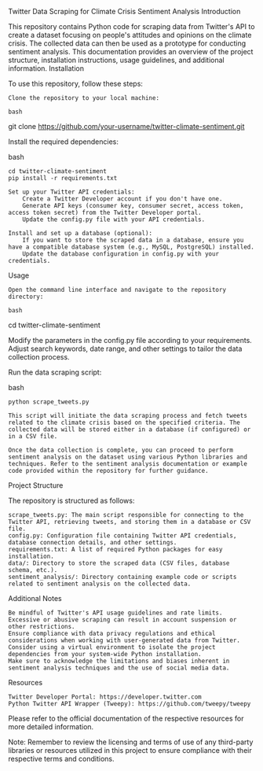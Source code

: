 Twitter Data Scraping for Climate Crisis Sentiment Analysis
Introduction

This repository contains Python code for scraping data from Twitter's API to create a dataset focusing on people's attitudes and opinions on the climate crisis. The collected data can then be used as a prototype for conducting sentiment analysis. This documentation provides an overview of the project structure, installation instructions, usage guidelines, and additional information.
Installation

To use this repository, follow these steps:

    Clone the repository to your local machine:

    bash

git clone https://github.com/your-username/twitter-climate-sentiment.git

Install the required dependencies:

bash

    cd twitter-climate-sentiment
    pip install -r requirements.txt

    Set up your Twitter API credentials:
        Create a Twitter Developer account if you don't have one.
        Generate API keys (consumer key, consumer secret, access token, access token secret) from the Twitter Developer portal.
        Update the config.py file with your API credentials.

    Install and set up a database (optional):
        If you want to store the scraped data in a database, ensure you have a compatible database system (e.g., MySQL, PostgreSQL) installed.
        Update the database configuration in config.py with your credentials.

Usage

    Open the command line interface and navigate to the repository directory:

    bash

cd twitter-climate-sentiment

Modify the parameters in the config.py file according to your requirements. Adjust search keywords, date range, and other settings to tailor the data collection process.

Run the data scraping script:

bash

    python scrape_tweets.py

    This script will initiate the data scraping process and fetch tweets related to the climate crisis based on the specified criteria. The collected data will be stored either in a database (if configured) or in a CSV file.

    Once the data collection is complete, you can proceed to perform sentiment analysis on the dataset using various Python libraries and techniques. Refer to the sentiment analysis documentation or example code provided within the repository for further guidance.

Project Structure

The repository is structured as follows:

    scrape_tweets.py: The main script responsible for connecting to the Twitter API, retrieving tweets, and storing them in a database or CSV file.
    config.py: Configuration file containing Twitter API credentials, database connection details, and other settings.
    requirements.txt: A list of required Python packages for easy installation.
    data/: Directory to store the scraped data (CSV files, database schema, etc.).
    sentiment_analysis/: Directory containing example code or scripts related to sentiment analysis on the collected data.

Additional Notes

    Be mindful of Twitter's API usage guidelines and rate limits. Excessive or abusive scraping can result in account suspension or other restrictions.
    Ensure compliance with data privacy regulations and ethical considerations when working with user-generated data from Twitter.
    Consider using a virtual environment to isolate the project dependencies from your system-wide Python installation.
    Make sure to acknowledge the limitations and biases inherent in sentiment analysis techniques and the use of social media data.

Resources

    Twitter Developer Portal: https://developer.twitter.com
    Python Twitter API Wrapper (Tweepy): https://github.com/tweepy/tweepy

Please refer to the official documentation of the respective resources for more detailed information.

Note: Remember to review the licensing and terms of use of any third-party libraries or resources utilized in this project to ensure compliance with their respective terms and conditions.